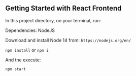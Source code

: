 ## Getting Started with React Frontend

In this project directory, on your terminal, run:

Dependencies: NodeJS

Download and install Node 14 from: `https://nodejs.org/en/`

`npm install` or `npm i`

And the execute:

`npm start`